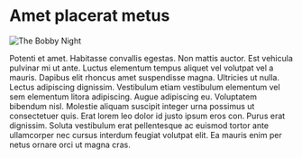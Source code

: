 # Amet placerat metus

![The Bobby Night](http://lorempixel.com/400/200/cats/5)

Potenti et amet. Habitasse convallis egestas. Non mattis auctor. Est vehicula pulvinar mi ut ante. Luctus elementum tempus aliquet vel volutpat vel a mauris. Dapibus elit rhoncus amet suspendisse magna. Ultricies ut nulla. Lectus adipiscing dignissim. Vestibulum etiam vestibulum elementum vel sem elementum litora adipiscing. Augue adipiscing eu. Voluptatem bibendum nisl. Molestie aliquam suscipit integer urna possimus ut consectetuer quis. Erat lorem leo dolor id justo ipsum eros con. Purus erat dignissim. Soluta vestibulum erat pellentesque ac euismod tortor ante ullamcorper nec cursus interdum feugiat volutpat elit. Ea mauris enim per netus ornare orci ut magna cras.